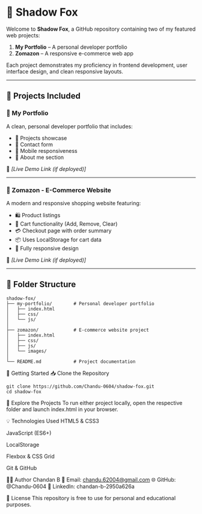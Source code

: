 # 🦊 Shadow Fox

Welcome to **Shadow Fox**, a GitHub repository containing two of my featured web projects:  
1. **My Portfolio** – A personal developer portfolio  
2. **Zomazon** – A responsive e-commerce web app

Each project demonstrates my proficiency in frontend development, user interface design, and clean responsive layouts.

---

## 📁 Projects Included

### 🎨 My Portfolio
A clean, personal developer portfolio that includes:

- 💼 Projects showcase  
- 💬 Contact form  
- 📱 Mobile responsiveness  
- 🧑 About me section  

🔗 _[Live Demo Link (if deployed)]_

---

### 🛒 Zomazon - E-Commerce Website
A modern and responsive shopping website featuring:

- 🛍 Product listings  
- 🛒 Cart functionality (Add, Remove, Clear)  
- 💳 Checkout page with order summary  
- 📦 Uses LocalStorage for cart data  
- 📱 Fully responsive design  

🔗 _[Live Demo Link (if deployed)]_

---

## 📂 Folder Structure

```
shadow-fox/
├── my-portfolio/        # Personal developer portfolio
│   ├── index.html
│   ├── css/
│   └── js/
│
├── zomazon/             # E-commerce website project
│   ├── index.html
│   ├── css/
│   ├── js/
│   └── images/
│
└── README.md            # Project documentation
```
🚀 Getting Started
📥 Clone the Repository
```
git clone https://github.com/Chandu-0604/shadow-fox.git
cd shadow-fox
```
📂 Explore the Projects
To run either project locally, open the respective folder and launch index.html in your browser.

💡 Technologies Used
HTML5 & CSS3

JavaScript (ES6+)

LocalStorage

Flexbox & CSS Grid

Git & GitHub

👨‍💻 Author
Chandan B
📧 Email: chandu.62004@gmail.com
🌐 GitHub: @Chandu-0604
🔗 LinkedIn: chandan-b-2950a626a

📜 License
This repository is free to use for personal and educational purposes.
